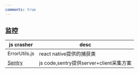 ```yaml
---
comments: true
---
```



## 监控

|js crasher| desc
|---|---|
ErrorUtils.js|react native提供的捕获类
[Sentry](https://develop.sentry.dev/)|js code,sentry提供server+client采集方案